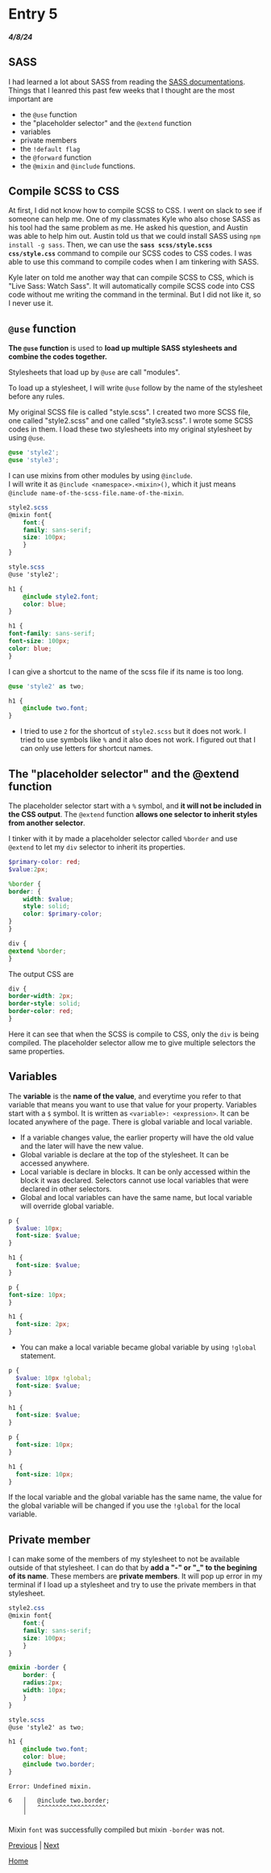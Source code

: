 # Entry 5
##### 4/8/24

## SASS
I had learned a lot about SASS from reading the [SASS documentations](https://sass-lang.com/documentation/). Things that I leanred this past few weeks that I thought are the most important are 
- the `@use` function
- the "placeholder selector" and the `@extend` function
- variables
- private members
- the `!default flag`
- the `@forward` function
- the `@mixin` and `@include` functions. 

## Compile SCSS to CSS
At first, I did not know how to compile SCSS to CSS. I went on slack to see if someone can help me. One of my classmates Kyle who also chose SASS as his tool had the same problem as me. He asked his question, and Austin was able to help him out. Austin told us that we could install SASS using `npm install -g sass`. Then, we can use the **`sass scss/style.scss css/style.css`** command to compile our SCSS codes to CSS codes. I was able to use this command to compile codes when I am tinkering with SASS. 

Kyle later on told me another way that can compile SCSS to CSS, which is "Live Sass: Watch Sass". It will automatically compile SCSS code into CSS code without me writing the command in the terminal. But I did not like it, so I never use it. 

## `@use` function
**The `@use` function** is used to **load up multiple SASS stylesheets and combine the codes together.** 

Stylesheets that load up by `@use` are call "modules". 

To load up a stylesheet, I will write `@use` follow by the name of the stylesheet before any rules. 

My original SCSS file is called "style.scss". I created two more SCSS file, one called "style2.scss" and one called "style3.scss". I wrote some SCSS codes in them. I load these two stylesheets into my original stylesheet by using `@use`.  
``` SCSS
@use 'style2';
@use 'style3';
```
I can use mixins from other modules by using `@include`.  
I will write it as `@include <namespace>.<mixin>()`, which it just means `@include name-of-the-scss-file.name-of-the-mixin`. 

``` SCSS
style2.scss
@mixin font{
    font:{
    family: sans-serif;
    size: 100px;
    }
}
```
``` SCSS
style.scss
@use 'style2';

h1 {
    @include style2.font;
    color: blue;
}
```
``` CSS
h1 {
font-family: sans-serif;
font-size: 100px;
color: blue;
}
```
I can give a shortcut to the name of the scss file if its name is too long. 
``` SCSS
@use 'style2' as two;

h1 {
    @include two.font;
}
```
 - I tried to use `2` for the shortcut of `style2.scss` but it does not work. I tried to use symbols like `%` and it also does not work. I figured out that I can only use letters for shortcut names. 

## The "placeholder selector" and the @extend function
The placeholder selector start with a `%` symbol, and **it will not be included in the CSS output**. The `@extend` function **allows one selector to inherit styles from another selector**.

I tinker with it by made a placeholder selector called `%border` and use `@extend` to let my `div` selector to inherit its properties.

``` SCSS
$primary-color: red;
$value:2px;

%border {
border: {
    width: $value;
    style: solid;
    color: $primary-color;
}
}

div {
@extend %border; 
}
```
The output CSS are 

``` CSS
div {
border-width: 2px;
border-style: solid;
border-color: red;
}
```
Here it can see that when the SCSS is compile to CSS, only the `div` is being compiled. The placeholder selector allow me to give multiple selectors the same properties. 

## Variables
The **variable** is the **name of the value**, and everytime you refer to that variable that means you want to use that value for your property. Variables start with a `$` symbol. It is written as `<variable>: <expression>`. It can be located anywhere of the page. There is global variable and local variable. 
  - If a variable changes value, the earlier property will have the old value and the later will have the new value. 
  - Global variable is declare at the top of the stylesheet. It can be accessed anywhere. 
  - Local variable is declare in blocks. It can be only accessed within the block it was declared. Selectors cannot use local variables that were declared in other selectors. 
  - Global and local variables can have the same name, but local variable will override global variable. 
  
  ``` SCSS
  p {
    $value: 10px;
    font-size: $value;
  }

  h1 {
    font-size: $value; 
  }
  ```

  ``` CSS
  p {
  font-size: 10px;
  }

  h1 {
    font-size: 2px;
  }
  ```
  - You can make a local variable became global variable by using `!global` statement. 
  ``` SCSS 
  p {
    $value: 10px !global;
    font-size: $value;
  }

  h1 {
    font-size: $value;
  }
  ``` 
  ``` CSS
  p {
    font-size: 10px;
  }

  h1 {
    font-size: 10px;
  }
  ```
  If the local variable and the global variable has the same name, the value for the global variable will be changed if you use the `!global` for the local variable.

## Private member
I can make some of the members of my stylesheet to not be available outside of that stylesheet. I can do that by **add a "-" or "_" to the begining of its name**. These members are **private members**. It will pop up error in my terminal if I load up a stylesheet and try to use the private members in that stylesheet. 

``` SCSS
style2.css
@mixin font{
    font:{
    family: sans-serif;
    size: 100px;
    }
} 

@mixin -border {
    border: {
    radius:2px;
    width: 10px;
    }
}
``` 
``` SCSS
style.scss
@use 'style2' as two;

h1 {
    @include two.font;
    color: blue;
    @include two.border;
}
```
```
Error: Undefined mixin.

6   │   @include two.border;
    │   ^^^^^^^^^^^^^^^^^^^
    ╵
```
Mixin `font` was successfully compiled but mixin `-border` was not. 





[Previous](entry04.md) | [Next](entry06.md)

[Home](../README.md)